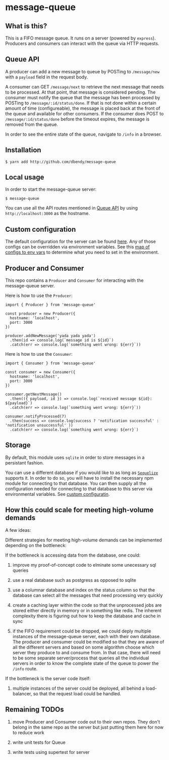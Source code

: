 # message-queue

## What is this?

This is a FIFO message queue.  It runs on a server (powered by `express`).  Producers and consumers can interact with the queue via HTTP requests.

## Queue API
A producer can add a new message to queue by POSTing to `/message/new` with a `payload` field in the request body.

A consumer can GET `/message/next` to retrieve the next message that needs to be processed.  At that point, that message is considered pending.  The consumer must notify the queue that the message has been processed by POSTing to `/message/:id/status/done`.  If that is not done within a certain amount of time (configureable), the message is placed back at the front of the queue and available for other consumers.  If the consumer does POST to `/message/:id/status/done` before the timeout expires, the message is removed from the queue.

In order to see the entire state of the queue, navigate to `/info` in a browser.

## Installation

```
$ yarn add http://github.com/dbendy/message-queue
```
## Local usage

In order to start the message-queue server:

```
$ message-queue
```

You can use all the API routes mentioned in [Queue API](#queue-api) by using `http://localhost:3000` as the hostname.

## Custom configuration

The default configuration for the server can be found [here](config/default.json).  Any of those configs can be overridden via environment variables.  See this [map of configs to env vars](config/custom-environment-variables.json) to determine what you need to set in the environment.

## Producer and Consumer

This repo contains a `Producer` and `Consumer` for interacting with the message-queue server.

Here is how to use the `Producer`:

```es6
import { Producer } from 'message-queue'

const producer = new Producer({
  hostname: 'localhost',
  port: 3000
})

producer.addNewMessage('yada yada yada')
  .then(id => console.log(`message id is ${id}`)
  .catch(err => console.log(`something went wrong: ${err}`))
```

Here is how to use the `Consumer`:

```es6
import { Consumer } from 'message-queue'

const consumer = new Consumer({
  hostname: 'localhost',
  port: 3000
})

consumer.getNextMessage()
  .then(({ payload, id }) => console.log(`received message ${id}: ${payload}`)
  .catch(err => console.log(`something went wrong: ${err}`))

consumer.notifyProcessed(7)
  .then(success => console.log(success ? 'notification successful' : 'notification unsuccessful' ))
  .catch(err => console.log(`something went wrong: ${err}`)
```

## Storage

By default, this module uses `sqlite` in order to store messages in a persistant fashion.

You can use a different database if you would like to as long as [`Sequelize`](http://docs.sequelizejs.com/) supports it.  In order to do so, you will have to install the necessary npm module for connecting to that database.  You can then supply all the configuration needed for connecting to that database to this server via environmental variables.  See [custom configuratin](#custom-configuration).

## How this could scale for meeting high-volume demands

A few ideas:

Different strategies for meeting high-volume demands can be implemented depending on the bottleneck:

If the bottleneck is accessing data from the database, one could:

1. improve my proof-of-concept code to elminate some unecessary sql queries

1. use a real database such as postgress as opposed to sqlite

1. use a columnar database and index on the status column so that the database can select all the messages that need processing very quickly

1. create a caching layer within the code so that the unprocessed jobs are stored either directly in memory or in something like redis.  The inherent complexity there is figuring out how to keep the database and cache in sync

1. if the FIFO requirement could be dropped, we could deply multiple instances of the message-queue server, each with their own database.  The producer and consumer could be modified so that they are aware of all the different servers and based on some algorithm choose which server they produce to and consume from.  In that case, there will need to be some separate server/process that queries all the individual servers in order to know the complete state of the queue to power the `/info` route.

If the bottleneck is the server code itself:

1. multiple instances of the server could be deployed, all behind a load-balancer, so that the request load could be handled.

## Remaining TODOs

1. move Producer and Consumer code out to their own repos.  They don't belong in the same repo as the server but just putting them here for now to reduce work

1. write unit tests for Queue

1. write tests using supertest for server



